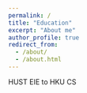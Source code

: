 ```yaml
---
permalink: /
title: "Education"
excerpt: "About me"
author_profile: true
redirect_from: 
  - /about/
  - /about.html
---
```


HUST EIE to HKU CS
